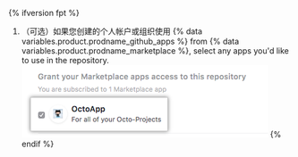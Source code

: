 {% ifversion fpt %}
1. （可选）如果您创建的个人帐户或组织使用
{% data variables.product.prodname_github_apps %} from {% data variables.product.prodname_marketplace %}, select any apps you'd like to use in the repository.
  ![List of your account's {% data variables.product.prodname_github_apps %} from {% data variables.product.prodname_marketplace %} and option to grant access](/assets/images/help/repository/create-repository-choose-marketplace-apps.png)
{% endif %}
